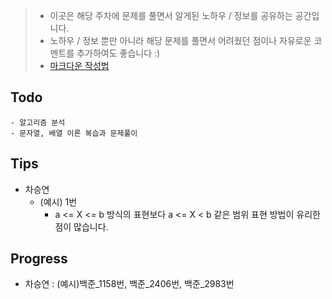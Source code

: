 > - 이곳은 해당 주차에 문제를 풀면서 알게된 노하우 / 정보를 공유하는 공간입니다.
> - 노하우 / 정보 뿐만 아니라 해당 문제를 풀면서 어려웠던 점이나 자유로운 코멘트를 추가하여도 좋습니다 :)
> - [마크다운 작성법](https://gist.github.com/ihoneymon/652be052a0727ad59601)

## Todo
    - 알고리즘 분석
    - 문자열, 배열 이론 복습과 문제풀이

## Tips
- 차승연
    - (예시) 1번
        - a <= X <= b 방식의 표현보다 a <= X < b 같은 범위 표현 방법이 유리한 점이 많습니다.
## Progress
- 차승연 : (예시)백준_1158번, 백준_2406번, 백준_2983번
